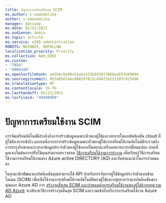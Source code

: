 ```yaml
---
title: ปัญหาการเตรียมใช้งาน SCIM
ms.author: v-smandalika
author: v-smandalika
manager: dansimp
ms.date: 01/22/2021
ms.audience: Admin
ms.topic: article
ms.service: o365-administration
ROBOTS: NOINDEX, NOFOLLOW
localization_priority: Priority
ms.collection: Adm_O365
ms.custom:
- "7854"
- "9004348"
ms.openlocfilehash: aa5b4cbb99cb1a5a323b39101766bea55fd49064
ms.sourcegitcommit: 953a8567ebcd9835f8c5c49472b223107c92549b
ms.translationtype: MT
ms.contentlocale: th-TH
ms.lasthandoff: 01/22/2021
ms.locfileid: "49949950"
---
```

# <a name="scim-provisioning-issue"></a>ปัญหาการเตรียมใช้งาน SCIM

การจัดเตรียมอัตโนมัติอ้างอิงถึงการสร้างข้อมูลเฉพาะตัวของผู้ใช้และบทบาทในแอปพลิเคชัน cloud ที่ผู้ใช้ต้องการเข้าถึง นอกเหนือจากการสร้างข้อมูลเฉพาะตัวของผู้ใช้การเตรียมใช้งานอัตโนมัติจะรวมถึงการบำรุงรักษาและการเอาข้อมูลประจำตัวของผู้ใช้ออกเป็นสถานะหรือบทบาทการเปลี่ยนแปลง ก่อนที่คุณจะเริ่มต้นการปรับใช้คุณสามารถตรวจสอบ [วิธีการเตรียมใช้งานการทำงาน](https://docs.microsoft.com/azure/active-directory/app-provisioning/how-provisioning-works) เพื่อเรียนรู้วิธีการเตรียมใช้งานการเตรียมใช้งานของ Azure active DIRECTORY (AD) และรับคำแนะนำในการกำหนดค่า

ในฐานะนักพัฒนาแอปพลิเคชันคุณสามารถใช้ API สำหรับการจัดการผู้ใช้ข้อมูลประจำตัวแบบข้ามโดเมน (SCIM) เพื่อเปิดใช้งานการเตรียมใช้งานอัตโนมัติของผู้ใช้และกลุ่มระหว่างแอปพลิเคชันของคุณและ Azure AD การ [สร้างจุดสิ้นสุด SCIM และกำหนดค่าการเตรียมใช้งานของผู้ใช้ด้วยบทความ AD Azure](https://docs.microsoft.com/azure/active-directory/app-provisioning/use-scim-to-provision-users-and-groups) จะอธิบายวิธีการสร้างจุดสิ้นสุด SCIM และรวมเข้ากับบริการการเตรียมใช้งาน Azure AD



